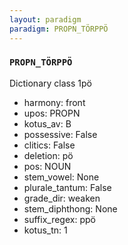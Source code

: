 ```yaml
---
layout: paradigm
paradigm: PROPN_TÖRPPÖ
---
```

### ` PROPN_TÖRPPÖ `

Dictionary class 1pö
* harmony: front
* upos: PROPN
* kotus_av: B
* possessive: False
* clitics: False
* deletion: pö
* pos: NOUN
* stem_vowel: None
* plurale_tantum: False
* grade_dir: weaken
* stem_diphthong: None
* suffix_regex: ppö
* kotus_tn: 1

